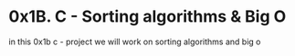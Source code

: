 # 0x1B. C - Sorting algorithms & Big O
in this 0x1b c - project we will work on sorting algorithms and big o  
